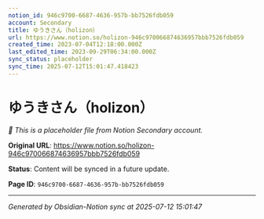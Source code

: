 ```yaml
---
notion_id: 946c9700-6687-4636-957b-bb7526fdb059
account: Secondary
title: ゆうきさん（holizon）
url: https://www.notion.so/holizon-946c970066874636957bbb7526fdb059
created_time: 2023-07-04T12:18:00.000Z
last_edited_time: 2023-09-29T06:34:00.000Z
sync_status: placeholder
sync_time: 2025-07-12T15:01:47.418423
---
```


# ゆうきさん（holizon）

*🔄 This is a placeholder file from Notion Secondary account.*

**Original URL**: https://www.notion.so/holizon-946c970066874636957bbb7526fdb059

**Status**: Content will be synced in a future update.

**Page ID**: `946c9700-6687-4636-957b-bb7526fdb059`

---

*Generated by Obsidian-Notion sync at 2025-07-12 15:01:47*

